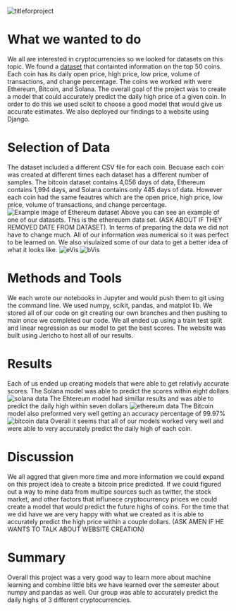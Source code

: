 ![titleforproject](https://user-images.githubusercontent.com/66905824/145704096-6b8a4720-1101-4f3b-abc6-5255e09de4c6.jpg)

# What we wanted to do
We all are interested in cryptocurrencies so we looked for datasets on this topic. We found a [dataset](https://www.kaggle.com/odins0n/top-50-cryptocurrency-historical-prices/version/5?select=Ethereum.csv) that containted information on the top 50 coins. Each coin has its daily open price, high price, low price, volume of transactions, and change percentage. The coins we worked with were Ethereum, Bitcoin, and Solana. The overall goal of the project was to create a model that could accurately predict the daily high price of a given coin. In order to do this we used scikit to choose a good model that would give us accurate estimates. We also deployed our findings to a website using Django.

# Selection of Data
The dataset included a different CSV file for each coin. Becuase each coin was created at different times each dataset has a different number of samples. The bitcoin dataset contains 4,056 days of data, Ethereum contains 1,994 days, and Solana contains only 445 days of data. However each coin had the same feautres which are the open price, high price, low price, volume of transactions, and change percentage.
![Example image of Ethereum dataset](https://user-images.githubusercontent.com/54991313/145722618-be5a6a6c-ae72-408f-a9b0-0b5d61500d75.png)
Above you can see an example of one of our datasets. This is the ethereuem data set. (ASK ABOUT IF THEY REMOVED DATE FROM DATASET). In terms of preparing the data we did not have to change much. All of our information was numerical so it was perfect to be learned on. We also visulaized some of our data to get a better idea of what it looks like.
![eVis](https://user-images.githubusercontent.com/54991313/145723454-be62e022-ba97-4fd8-9e4a-7c8914f42a06.png)
![bVis](https://user-images.githubusercontent.com/54991313/145723491-66b72cec-0ba0-45d9-afbb-28ce7f52d300.png)

# Methods and Tools
We each wrote our notebooks in Jupyter and would push them to git using the command line. We used numpy, scikit, pandas, and matplot lib. We stored all of our code on git creating our own branches and then pushing to main once we completed our code. We all ended up using a train test split and linear regression as our model to get the best scores. The website was built using Jericho to host all of our results.

# Results
Each of us ended up creating models that were able to get relativly accurate scores. The Solana model was able to predict the scores within eight dollars
![solana data](https://user-images.githubusercontent.com/54991313/145723224-b8d9b36a-77fc-4422-acc8-3a9397311719.png)
The Ehtereum model had simillar results and was able to predict the daily high within seven dollars
![ethereum data](https://user-images.githubusercontent.com/54991313/145723274-ab7de837-0c41-4654-acb5-5097ea2faf44.png)
The Bitcoin model also preformed very well getting an accuracy percentage of 99.97%
![bitcoin data](https://user-images.githubusercontent.com/54991313/145723339-593c9eb0-02a3-45ca-b81f-49172ea19e15.png)
Overall it seems that all of our models worked very well and were able to very accurately predict the daily high of each coin.

# Discussion
We all aggred that given more time and more information we could expand on this project idea to create a bitcoin price predicted. If we could figured out a way to mine data from multipe sources such as twitter, the stock market, and other factors that influnece cryptocurrency prices we could create a model that would predict the future highs of coins. For the time that we did have we are very happy with what we created as it is able to accurately predict the high price within a couple dollars. (ASK AMEN IF HE WANTS TO TALK ABOUT WEBSITE CREATION)

# Summary
Overall this project was a very good way to learn more about machine learning and combine little bits we have learned over the semester about numpy and pandas as well. Our group was able to accurately predict the daily highs of 3 different cryptocurrencies.

